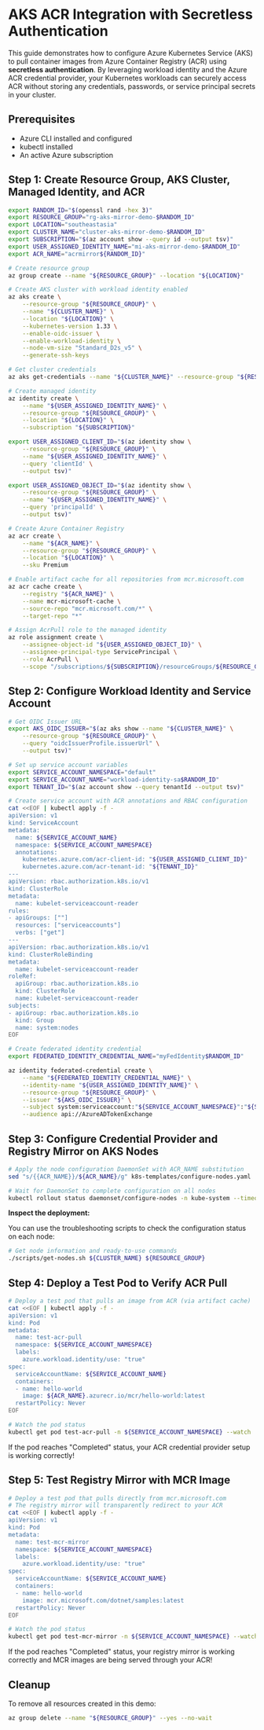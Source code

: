# AKS ACR Integration with Secretless Authentication

This guide demonstrates how to configure Azure Kubernetes Service (AKS) to pull container images from Azure Container Registry (ACR) using **secretless authentication**. By leveraging workload identity and the Azure ACR credential provider, your Kubernetes workloads can securely access ACR without storing any credentials, passwords, or service principal secrets in your cluster.

## Prerequisites

- Azure CLI installed and configured
- kubectl installed
- An active Azure subscription

## Step 1: Create Resource Group, AKS Cluster, Managed Identity, and ACR

```bash
export RANDOM_ID="$(openssl rand -hex 3)"
export RESOURCE_GROUP="rg-aks-mirror-demo-$RANDOM_ID"
export LOCATION="southeastasia"
export CLUSTER_NAME="cluster-aks-mirror-demo-$RANDOM_ID"
export SUBSCRIPTION="$(az account show --query id --output tsv)"
export USER_ASSIGNED_IDENTITY_NAME="mi-aks-mirror-demo-$RANDOM_ID"
export ACR_NAME="acrmirror${RANDOM_ID}"

# Create resource group
az group create --name "${RESOURCE_GROUP}" --location "${LOCATION}"

# Create AKS cluster with workload identity enabled
az aks create \
    --resource-group "${RESOURCE_GROUP}" \
    --name "${CLUSTER_NAME}" \
    --location "${LOCATION}" \
    --kubernetes-version 1.33 \
    --enable-oidc-issuer \
    --enable-workload-identity \
    --node-vm-size "Standard_D2s_v5" \
    --generate-ssh-keys

# Get cluster credentials
az aks get-credentials --name "${CLUSTER_NAME}" --resource-group "${RESOURCE_GROUP}" --overwrite-existing

# Create managed identity
az identity create \
    --name "${USER_ASSIGNED_IDENTITY_NAME}" \
    --resource-group "${RESOURCE_GROUP}" \
    --location "${LOCATION}" \
    --subscription "${SUBSCRIPTION}"

export USER_ASSIGNED_CLIENT_ID="$(az identity show \
    --resource-group "${RESOURCE_GROUP}" \
    --name "${USER_ASSIGNED_IDENTITY_NAME}" \
    --query 'clientId' \
    --output tsv)"

export USER_ASSIGNED_OBJECT_ID="$(az identity show \
    --resource-group "${RESOURCE_GROUP}" \
    --name "${USER_ASSIGNED_IDENTITY_NAME}" \
    --query 'principalId' \
    --output tsv)"

# Create Azure Container Registry
az acr create \
    --name "${ACR_NAME}" \
    --resource-group "${RESOURCE_GROUP}" \
    --location "${LOCATION}" \
    --sku Premium

# Enable artifact cache for all repositories from mcr.microsoft.com
az acr cache create \
    --registry "${ACR_NAME}" \
    --name mcr-microsoft-cache \
    --source-repo "mcr.microsoft.com/*" \
    --target-repo "*"

# Assign AcrPull role to the managed identity
az role assignment create \
    --assignee-object-id "${USER_ASSIGNED_OBJECT_ID}" \
    --assignee-principal-type ServicePrincipal \
    --role AcrPull \
    --scope "/subscriptions/${SUBSCRIPTION}/resourceGroups/${RESOURCE_GROUP}/providers/Microsoft.ContainerRegistry/registries/${ACR_NAME}"
```

## Step 2: Configure Workload Identity and Service Account

```bash
# Get OIDC Issuer URL
export AKS_OIDC_ISSUER="$(az aks show --name "${CLUSTER_NAME}" \
    --resource-group "${RESOURCE_GROUP}" \
    --query "oidcIssuerProfile.issuerUrl" \
    --output tsv)"

# Set up service account variables
export SERVICE_ACCOUNT_NAMESPACE="default"
export SERVICE_ACCOUNT_NAME="workload-identity-sa$RANDOM_ID"
export TENANT_ID="$(az account show --query tenantId --output tsv)"

# Create service account with ACR annotations and RBAC configuration
cat <<EOF | kubectl apply -f -
apiVersion: v1
kind: ServiceAccount
metadata:
  name: ${SERVICE_ACCOUNT_NAME}
  namespace: ${SERVICE_ACCOUNT_NAMESPACE}
  annotations:
    kubernetes.azure.com/acr-client-id: "${USER_ASSIGNED_CLIENT_ID}"
    kubernetes.azure.com/acr-tenant-id: "${TENANT_ID}"
---
apiVersion: rbac.authorization.k8s.io/v1
kind: ClusterRole
metadata:
  name: kubelet-serviceaccount-reader
rules:
- apiGroups: [""]
  resources: ["serviceaccounts"]
  verbs: ["get"]
---
apiVersion: rbac.authorization.k8s.io/v1
kind: ClusterRoleBinding
metadata:
  name: kubelet-serviceaccount-reader
roleRef:
  apiGroup: rbac.authorization.k8s.io
  kind: ClusterRole
  name: kubelet-serviceaccount-reader
subjects:
- apiGroup: rbac.authorization.k8s.io
  kind: Group
  name: system:nodes
EOF

# Create federated identity credential
export FEDERATED_IDENTITY_CREDENTIAL_NAME="myFedIdentity$RANDOM_ID"

az identity federated-credential create \
    --name "${FEDERATED_IDENTITY_CREDENTIAL_NAME}" \
    --identity-name "${USER_ASSIGNED_IDENTITY_NAME}" \
    --resource-group "${RESOURCE_GROUP}" \
    --issuer "${AKS_OIDC_ISSUER}" \
    --subject system:serviceaccount:"${SERVICE_ACCOUNT_NAMESPACE}":"${SERVICE_ACCOUNT_NAME}" \
    --audience api://AzureADTokenExchange
```

## Step 3: Configure Credential Provider and Registry Mirror on AKS Nodes

```bash
# Apply the node configuration DaemonSet with ACR_NAME substitution
sed "s/{{ACR_NAME}}/${ACR_NAME}/g" k8s-templates/configure-nodes.yaml | kubectl apply -f -

# Wait for DaemonSet to complete configuration on all nodes
kubectl rollout status daemonset/configure-nodes -n kube-system --timeout=300s
```

**Inspect the deployment:**

You can use the troubleshooting scripts to check the configuration status on each node:

```bash
# Get node information and ready-to-use commands
./scripts/get-nodes.sh ${CLUSTER_NAME} ${RESOURCE_GROUP}
```

## Step 4: Deploy a Test Pod to Verify ACR Pull

```bash
# Deploy a test pod that pulls an image from ACR (via artifact cache)
cat <<EOF | kubectl apply -f -
apiVersion: v1
kind: Pod
metadata:
  name: test-acr-pull
  namespace: ${SERVICE_ACCOUNT_NAMESPACE}
  labels:
    azure.workload.identity/use: "true"
spec:
  serviceAccountName: ${SERVICE_ACCOUNT_NAME}
  containers:
  - name: hello-world
    image: ${ACR_NAME}.azurecr.io/mcr/hello-world:latest
  restartPolicy: Never
EOF

# Watch the pod status
kubectl get pod test-acr-pull -n ${SERVICE_ACCOUNT_NAMESPACE} --watch
```

If the pod reaches "Completed" status, your ACR credential provider setup is working correctly!

## Step 5: Test Registry Mirror with MCR Image

```bash
# Deploy a test pod that pulls directly from mcr.microsoft.com
# The registry mirror will transparently redirect to your ACR
cat <<EOF | kubectl apply -f -
apiVersion: v1
kind: Pod
metadata:
  name: test-mcr-mirror
  namespace: ${SERVICE_ACCOUNT_NAMESPACE}
  labels:
    azure.workload.identity/use: "true"
spec:
  serviceAccountName: ${SERVICE_ACCOUNT_NAME}
  containers:
  - name: hello-world
    image: mcr.microsoft.com/dotnet/samples:latest
  restartPolicy: Never
EOF

# Watch the pod status
kubectl get pod test-mcr-mirror -n ${SERVICE_ACCOUNT_NAMESPACE} --watch
```

If the pod reaches "Completed" status, your registry mirror is working correctly and MCR images are being served through your ACR!

## Cleanup

To remove all resources created in this demo:

```bash
az group delete --name "${RESOURCE_GROUP}" --yes --no-wait
```